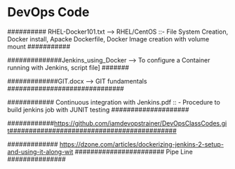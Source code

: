 # DevOps Code

########## RHEL-Docker101.txt --> RHEL/CentOS ::-  File System Creation, Docker install, Apacke Dockerfile, Docker Image creation with volume mount ###########

##############Jenkins_using_Docker --> To configure a Container running with Jenkins, script file]  #######

#############GIT.docx -->  GIT fundamentals ##############################

############ Continuous integration with Jenkins.pdf :: - Procedure to build jenkins job with JUNIT testing ####################

############https://github.com/iamdevopstrainer/DevOpsClassCodes.git###########################################

############# https://dzone.com/articles/dockerizing-jenkins-2-setup-and-using-it-along-wit  #######################  Pipe Line ###############
